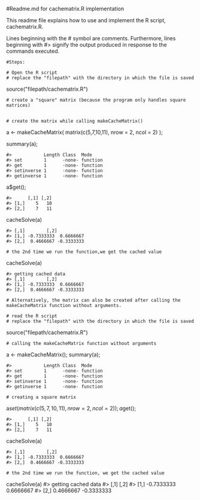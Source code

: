 #Readme.md for cachematrix.R implementation

This readme file explains how to use and implement the R script, cachematrix.R.

Lines beginning with the # symbol are comments. Furthermore, lines beginning with #> signify the output produced in response to the commands executed.


	#Steps:

	# Open the R script
	# replace the "filepath" with the directory in which the file is saved

source("filepath/cachematrix.R")

	# create a "square" matrix (because the program only handles square matrices)


	# create the matrix while calling makeCacheMatrix()

a <- makeCacheMatrix( matrix(c(5,7,10,11), nrow = 2, ncol = 2) );

summary(a);

	#>            Length Class  Mode    
	#> set        1      -none- function
	#> get        1      -none- function
	#> setinverse 1      -none- function
	#> getinverse 1      -none- function

a$get();

	#>      [,1] [,2]
	#> [1,]    5   10
	#> [2,]    7   11

cacheSolve(a)

	#> [,1]        [,2]
	#> [1,] -0.7333333  0.6666667
	#> [2,]  0.4666667 -0.3333333

	# the 2nd time we run the function,we get the cached value

cacheSolve(a)

	#> getting cached data
	#> [,1]        [,2]
	#> [1,] -0.7333333  0.6666667
	#> [2,]  0.4666667 -0.3333333

	# Alternatively, the matrix can also be created after calling the makeCacheMatrix function without arguments.

	# read the R script
	# replace the "filepath" with the directory in which the file is saved

source("filepath/cachematrix.R")

	# calling the makeCacheMatrix function without arguments

a <- makeCacheMatrix();
summary(a);

	#>            Length Class  Mode    
	#> set        1      -none- function
	#> get        1      -none- function
	#> setinverse 1      -none- function
	#> getinverse 1      -none- function

	# creating a square matrix

a$set( matrix(c(5,7,10,11), nrow = 2, ncol = 2) );
a$get();

	#>      [,1] [,2]
	#> [1,]    5   10
	#> [2,]    7   11

cacheSolve(a)

	#> [,1]        [,2]
	#> [1,] -0.7333333  0.6666667
	#> [2,]  0.4666667 -0.3333333

	# the 2nd time we run the function, we get the cached value

cacheSolve(a)
	#> getting cached data
	#> [,1]        [,2]
	#> [1,] -0.7333333  0.6666667
	#> [2,]  0.4666667 -0.3333333
